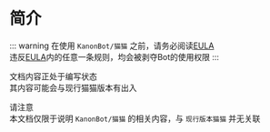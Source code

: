 # 简介

::: warning
在使用 `KanonBot/猫猫` 之前，请务必阅读[EULA](../EULA/)  
违反[EULA](../EULA/)内的任意一条规则，均会被剥夺Bot的使用权限
:::
  
文档内容正处于编写状态  
其内容可能会与现行猫猫版本有出入  
  
请注意   
本文档仅限于说明 `KanonBot/猫猫` 的相关内容，与 `现行版本猫猫` 并无关联  
